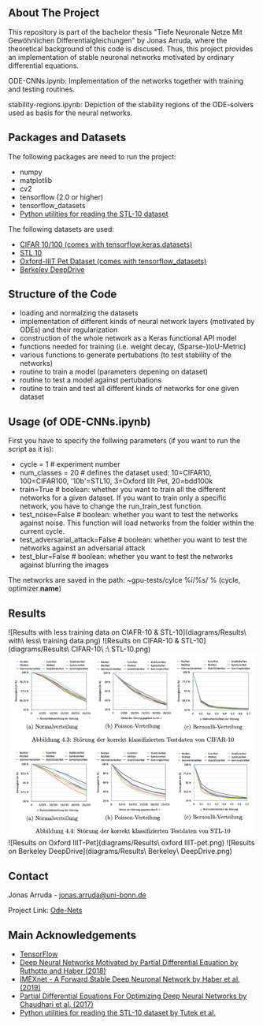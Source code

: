 <!-- ABOUT THE PROJECT -->
## About The Project

This repository is part of the bachelor thesis "Tiefe Neuronale Netze Mit Gewöhnlichen Differentialgleichungen" by Jonas Arruda, where the theoretical background of this code is discused.
Thus, this project provides an implementation of stable neuronal networks motivated by ordinary differential equations.

ODE-CNNs.ipynb: Implementation of the networks together with training and testing routines.

stability-regions.ipynb: Depiction of the stability regions of the ODE-solvers used as basis for the neural networks.

<!-- PACKAGES -->
## Packages and Datasets

The following packages are need to run the project:
* numpy
* matplotlib
* cv2
* tensorflow (2.0 or higher)
* tensorflow_datasets
* [Python utilities for reading the STL-10 dataset](https://github.com/mttk/STL10)

The following datasets are used:
* [CIFAR 10/100 (comes with tensorflow.keras.datasets)](https://www.cs.toronto.edu/~kriz/cifar.html)
* [STL 10](https://cs.stanford.edu/~acoates/stl10/)
* [Oxford-IIIT Pet Dataset (comes with tensorflow_datasets)](https://www.robots.ox.ac.uk/~vgg/data/pets/)
* [Berkeley DeepDrive](https://bdd-data.berkeley.edu)

<!-- STRUCTURE -->
## Structure of the Code

* loading and normalzing the datasets
* implementation of different kinds of neural network layers (motivated by ODEs) and their regularization
* construction of the whole network as a Keras functional API model
* functions needed for training (i.e. weight decay, (Sparse-)IoU-Metric)
* various functions to generate pertubations (to test stability of the networks)
* routine to train a model (parameters depening on dataset)
* routine to test a model against pertubations
* routine to train and test all different kinds of networks for one given dataset

<!-- USAGE -->
## Usage (of ODE-CNNs.ipynb)

First you have to specify the follwing parameters (if you want to run the script as it is):
* cycle = 1 # experiment number
* num_classes = 20 # defines the dataset used: 10=CIFAR10, 100=CIFAR100, '10b'=STL10, 3=Oxford IIIt Pet, 20=bdd100k
* train=True # boolean: whether you want to train all the different networks for a given dataset. If you want to train only a specific network, you have to change the run_train_test function.
* test_noise=False # boolean: whether you want to test the networks against noise. This function will load networks from the folder within the current cycle.
* test_adversarial_attack=False # boolean: whether you want to test the networks against an adversarial attack
* test_blur=False # boolean: whether you want to test the networks against blurring the images

The networks are saved in the path:
~gpu-tests/cylce %i/%s/ % (cycle, optimizer.__name__)

<!-- RESULTS -->
## Results
![Results with less training data on CIAFR-10 & STL-10](diagrams/Results\ with\ less\ training data.png)
![Results on CIFAR-10 & STL-10](diagrams/Results\ CIFAR-10\ :\ STL-10.png)
![Results with Perturbations](diagrams/Perturbations.png)
![Results on Oxford IIIT-Pet](diagrams/Results\ oxford IIIT-pet.png)
![Results on Berkeley DeepDrive](diagrams/Results\ Berkeley\ DeepDrive.png)


<!-- CONTACT -->
## Contact

Jonas Arruda - jonas.arruda@uni-bonn.de

Project Link: [Ode-Nets](https://github.com/arrjon/ode-nets)

<!-- ACKNOWLEDGEMENTS -->
## Main Acknowledgements

* [TensorFlow](https://www.tensorflow.org/tutorials/images/segmentation)
* [Deep Neural Networks Motivated by Partial Differential Equation by Ruthotto and Haber (2018)](https://arxiv.org/abs/1804.04272)
* [IMEXnet - A Forward Stable Deep Neuronal Network by Haber et al. (2019)](https://arxiv.org/pdf/1903.02639.pdf)
* [Partial Differential Equations For Optimizing Deep Neural Networks by Chaudhari et al. (2017)](https://arxiv.org/abs/1704.04932)
* [Python utilities for reading the STL-10 dataset by Tutek et al.](https://github.com/mttk/STL10)



